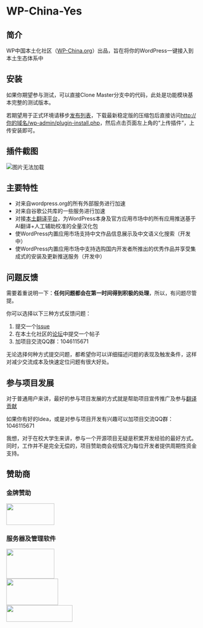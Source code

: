 # WP-China-Yes

## 简介
WP中国本土化社区（[WP-China.org][0]）出品，旨在将你的WordPress一键接入到本土生态体系中

## 安装
如果你期望参与测试，可以直接Clone Master分支中的代码，此处是功能模块基本完整的测试版本。

若期望用于正式环境请移步[发布列表][1]，下载最新稳定版的压缩包后直接访问[http://你的域名/wp-admin/plugin-install.php][2]，然后点击页面左上角的“上传插件”，上传安装即可。

## 插件截图
![图片无法加载](https://wp-china.org/wp-content/uploads/2020/10/QQ图片20201007131531.png)

## 主要特性
 - 对来自wordpress.org的所有外部服务进行加速
 - 对来自谷歌公共库的一些服务进行加速
 - 对接[本土翻译平台][3]，为WordPress本身及官方应用市场中的所有应用推送基于AI翻译+人工辅助校准的全量汉化包
 - 使WordPress内置应用市场支持中文作品信息展示及中文语义化搜索（开发中）
 - 使WordPress内置应用市场中支持选购国内开发者所推出的优秀作品并享受集成式的安装及更新推送服务（开发中）

## 问题反馈
需要着重说明一下：**任何问题都会在第一时间得到积极的处理**，所以，有问题尽管提。

你可以选择以下三种方式反馈问题：

 1. 提交一个[Issue][4]
 2. 在本土化社区的[论坛][5]中提交一个帖子
 3. 加项目交流QQ群：1046115671

无论选择何种方式提交问题，都希望你可以详细描述问题的表现及触发条件，这样对减少交流成本及快速定位问题有很大好处。

## 参与项目发展

对于普通用户来讲，最好的参与项目发展的方式就是帮助项目宣传推广及参与[翻译贡献][3]

如果你有好的Idea，或是对参与项目开发有兴趣可以加项目交流QQ群：1046115671

我想，对于在校大学生来讲，参与一个开源项目无疑是积累开发经验的最好方式。同时，工作并不是完全无偿的，项目赞助商会视情况为每位开发者提供周期性资金支持。

## 赞助商

### 金牌赞助
<img src="https://a0.wp-china-yes.net/wp-content/uploads/2020/08/weixiaoduo-logo-2020-300x134.png" width="127" height="57" alt="" class="wp-image-968 alignnone size-medium">

### 服务器及管理软件

<img src="https://a0.wp-china-yes.net/wp-content/uploads/2020/08/logo.png" width="127" height="79" alt="" class="wp-image-763 alignnone size-full">
<br/>
<img src="https://a0.wp-china-yes.net/wp-content/uploads/2020/08/又拍云_logo5-300x153.png" width="137" height="70" alt="" class="wp-image-764 alignnone size-medium" srcset="https://a0.wp-china-yes.net/wp-content/uploads/2020/08/又拍云_logo5-300x153.png 300w, https://a0.wp-china-yes.net/wp-content/uploads/2020/08/又拍云_logo5-480x244.png 480w, https://a0.wp-china-yes.net/wp-content/uploads/2020/08/又拍云_logo5.png 594w" sizes="(max-width: 137px) 100vw, 137px">
<br/>
<img src="https://a0.wp-china-yes.net/wp-content/uploads/2020/08/logo-s.gif" width="175" height="44" alt="" class="wp-image-762 alignnone size-full">


[0]: https://wp-china.org

[1]: https://github.com/wp-china/wp-china-yes/releases

[2]: http://你的域名/wp-admin/plugin-install.php

[3]: https://translate.wp-china.org

[4]: https://github.com/wp-china/wp-china-yes/issues

[5]: https://wp-china.org/forums
